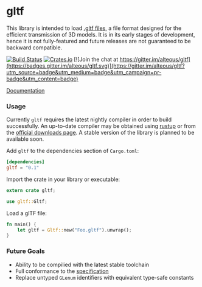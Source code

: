# gltf

This library is intended to load [.gltf files](https://www.khronos.org/gltf), a file format designed for the efficient transmission of 3D models. It is in its early stages of development, hence it is not fully-featured and future releases are not guaranteed to be backward compatible.

[![Build Status](https://travis-ci.org/Alteous/gltf.svg?branch=master)](https://travis-ci.org/Alteous/gltf)
[![Crates.io](https://img.shields.io/crates/v/gltf.svg?maxAge=2592000)]()
[![Join the chat at https://gitter.im/alteous/gltf](https://badges.gitter.im/alteous/gltf.svg)](https://gitter.im/alteous/gltf?utm_source=badge&utm_medium=badge&utm_campaign=pr-badge&utm_content=badge)

[Documentation](https://docs.rs/gltf)

### Usage

Currently `gltf` requires the latest nightly compiler in order to build successfully. An up-to-date compiler may be obtained using [rustup](https://www.rustup.rs/) or from the [official downloads page](https://www.rust-lang.org/en-US/downloads.html). A stable version of the library is planned to be available soon.

Add `gltf` to the dependencies section of `Cargo.toml`:

```toml
[dependencies]
gltf = "0.1"
```

Import the crate in your library or executable:

```rust
extern crate gltf;

use gltf::Gltf;
```

Load a glTF file:

```rust
fn main() {
    let gltf = Gltf::new("Foo.gltf").unwrap();
}
```

### Future Goals

 * Ability to be compilied with the latest stable toolchain
 * Full conformance to the [specification](https://github.com/KhronosGroup/glTF/blob/master/specification/README.md#techniques)
 * Replace untyped `GLenum` identifiers with equivalent type-safe constants

